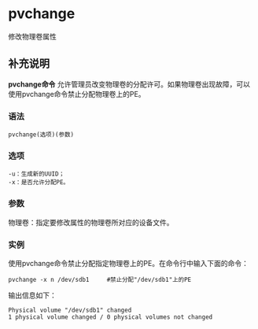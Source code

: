 pvchange
===

修改物理卷属性

## 补充说明

**pvchange命令** 允许管理员改变物理卷的分配许可。如果物理卷出现故障，可以使用pvchange命令禁止分配物理卷上的PE。

### 语法

```shell
pvchange(选项)(参数)
```

### 选项

```shell
-u：生成新的UUID；
-x：是否允许分配PE。
```

### 参数

物理卷：指定要修改属性的物理卷所对应的设备文件。

### 实例

使用pvchange命令禁止分配指定物理卷上的PE。在命令行中输入下面的命令：

```shell
pvchange -x n /dev/sdb1     #禁止分配"/dev/sdb1"上的PE
```

输出信息如下：

```shell
Physical volume "/dev/sdb1" changed  
1 physical volume changed / 0 physical volumes not changed
```


